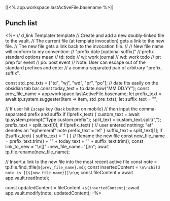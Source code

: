 

[[<% app.workspace.lastActiveFile.basename %>]]


## Punch list


<%*
// d_link Templater template
// Create and add a new doubly-linked file to the vault.
// The current file (at template invocation) gets a link to the new file.
// The new file gets a link back to the invocation file.
//
// New file name will conform to my convention:
// "prefix date [optional suffix]"
// prefix standard options mean
//   td: todo
//   wj: work journal
//   wd: work todo
//   pr: prep for event 
//   po: post event
// Note: User can escape out of the standard prefixes and enter 
//   a comma-separated pair of arbitrary "prefix, suffix". 

const std_pre_txts = ["td", "wj", "wd", "pr", "po"];
// date fits easily on the obsidian tab bar
const today_text = tp.date.now("MM.DD.YY");
const prev_file_name = app.workspace.lastActiveFile.basename;
let prefix_text = await tp.system.suggester(item => item, std_pre_txts);
let suffix_text = "";

// If user hit `Escape` key (`back` button on mobile)
// then input the comma-separated prefix and suffix
if (!prefix_text) {
  custom_text = await tp.system.prompt("Type custom prefix");
  split_text = custom_text.split(",");
  prefix_text = split_text[0];
  if (!prefix_text) {
  // user entered nothing: "ef" denotes an "ephemeral" note
	  prefix_text = 'ef'
  }
  suffix_text = split_text[1];
  if (!suffix_text) {
	  suffix_text = ''
  }
}
// Rename the new file
const new_file_name = prefix_text.trim() + ' ' + today_text + ' ' + suffix_text.trim();
const link_to_new = "\n[["+new_file_name+"]]\n";
await tp.file.rename(new_file_name);

// Insert a link to the new file into the most recent active file
const note = tp.file.find_tfile(`${prev_file_name}.md`);
const insertedContent = `\n\nchild note is [[${new_file_name}]]\n\n`;
const fileContent = await app.vault.read(note);

const updatedContent = fileContent +`${insertedContent}`;
await app.vault.modify(note, updatedContent);
-%>
